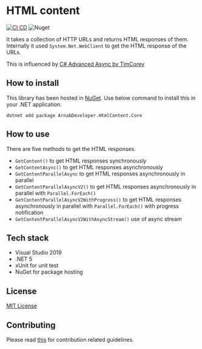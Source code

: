 # HTML content

[![CI CD](https://github.com/Arnab-Developer/ArnabDeveloper.HtmlContent.Core/actions/workflows/ci-cd.yml/badge.svg)](https://github.com/Arnab-Developer/ArnabDeveloper.HtmlContent.Core/actions/workflows/ci-cd.yml)
![Nuget](https://img.shields.io/nuget/v/ArnabDeveloper.HtmlContent.Core)

It takes a collection of HTTP URLs and returns HTML responses of them. Internally
it used `System.Net.WebClient` to get the HTML response of the URLs.

This is influenced by
[C# Advanced Async by TimCorey](https://www.youtube.com/watch?v=ZTKGRJy5P2M)

## How to install

This library has been hosted in 
[NuGet](https://www.nuget.org/packages/ArnabDeveloper.HtmlContent.Core). 
Use below command to install this in your .NET application.

```
dotnet add package ArnabDeveloper.HtmlContent.Core
```

## How to use

There are five methods to get the HTML responses.

- `GetContent()` to get HTML responses synchronously
- `GetContentAsync()` to get HTML responses asynchronously
- `GetContentParallelAsync` to get HTML responses asynchronously in parallel
- `GetContentParallelAsyncV2()` to get HTML responses asynchronously in parallel 
with `Parallel.ForEach()`
- `GetContentParallelAsyncV2WithProgress()` to get HTML responses asynchronously 
in parallel with `Parallel.ForEach()` with progress notification
- `GetContentParallelAsyncV2WithAsyncStream()` use of async stream

## Tech stack

- Visual Studio 2019
- .NET 5
- xUnit for unit test
- NuGet for package hosting

## License

[MIT License](https://github.com/Arnab-Developer/ArnabDeveloper.HtmlContent.Core/blob/main/LICENSE)

## Contributing

Please read [this](https://github.com/Arnab-Developer/ArnabDeveloper.HtmlContent.Core/blob/main/CONTRIBUTING.md) 
for contribution related guidelines.
